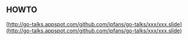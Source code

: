 HOWTO
---

[http://go-talks.appspot.com/github.com/ipfans/go-talks/xxx/xxx.slide](http://go-talks.appspot.com/github.com/ipfans/go-talks/xxx/xxx.slide)